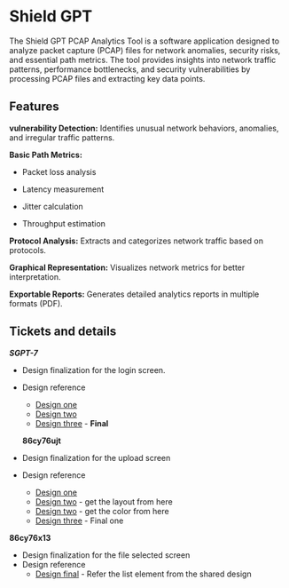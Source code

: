 # Shield GPT

The Shield GPT PCAP Analytics Tool is a software application designed to analyze packet capture (PCAP) files for network anomalies, security risks, and essential path metrics. The tool provides insights into network traffic patterns, performance bottlenecks, and security vulnerabilities by processing PCAP files and extracting key data points.

## Features

**vulnerability Detection:**
Identifies unusual network behaviors, anomalies, and irregular traffic patterns.

**Basic Path Metrics:**

- Packet loss analysis

- Latency measurement

- Jitter calculation

- Throughput estimation

**Protocol Analysis:**
Extracts and categorizes network traffic based on protocols.

**Graphical Representation:**
Visualizes network metrics for better interpretation.

**Exportable Reports:**
Generates detailed analytics reports in multiple formats (PDF).

## Tickets and details

_**SGPT-7**_

- Design finalization for the login screen.
- Design reference

  - [Design one](https://dribbble.com/shots/12069840-Hotspot-System-Login-Page)
  - [Design two](https://dribbble.com/shots/5059058-The-Glyph-Login-Form)
  - [Design three](https://dribbble.com/shots/17682332-Creative-Login-Form-Design) - **Final**

  **86cy76ujt**

- Design finalization for the upload screen
- Design reference
  - [Design one](https://dribbble.com/shots/24883726-Remake-My-Logo-AI-App)
  - [Design two](https://dribbble.com/shots/24958489-Daily-Sketch-22-File-Upload) - get the layout from here
  - [Design two](https://dribbble.com/shots/15832392-File-Upload-DailyUI-031) - get the color from here
  - [Design three](https://dribbble.com/shots/3379704-File-Upload-Ui-Design) - Final one

**86cy76x13**

- Design finalization for the file selected screen
- Design reference
  - [Design final](https://dribbble.com/shots/15832392-File-Upload-DailyUI-031) - Refer the list element from the shared design
